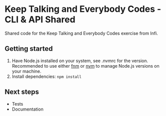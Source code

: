 # Keep Talking and Everybody Codes - CLI & API Shared

Shared code for the Keep Talking and Everybody Codes exercise from Infi. 

## Getting started

1. Have Node.js installed on your system, see .nvmrc for the version. Recommended to use either [fnm](https://github.com/Schniz/fnm) or [nvm](https://github.com/nvm-sh/nvm) to manage Node.js versions on your machine.
2. Install dependencies: `npm install`

## Next steps

- Tests
- Documentation
